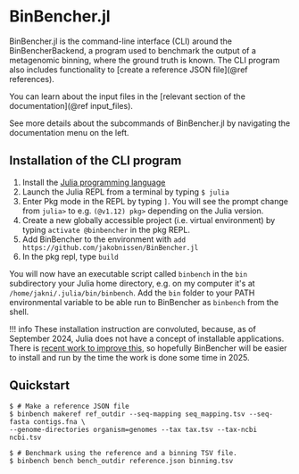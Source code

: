# BinBencher.jl
BinBencher.jl is the command-line interface (CLI) around the BinBencherBackend, a program used to benchmark the output of a metagenomic binning,
where the ground truth is known.
The CLI program also includes functionality to [create a reference JSON file](@ref references).

You can learn about the input files in the [relevant section of the documentation](@ref input_files).

See more details about the subcommands of BinBencher.jl by navigating the documentation menu on the left.

## Installation of the CLI program
1. Install the [Julia programming language](https://julialang.org/)
2. Launch the Julia REPL from a terminal by typing `$ julia`
3. Enter Pkg mode in the REPL by typing `]`. You will see the prompt change from `julia>` to e.g. `(@v1.12) pkg>` depending on the Julia version.
4. Create a new globally accessible project (i.e. virtual environment) by typing `activate @binbencher` in the pkg REPL.
5. Add BinBencher to the environment with `add https://github.com/jakobnissen/BinBencher.jl`
6. In the pkg repl, type `build`

You will now have an executable script called `binbench` in the `bin` subdirectory your Julia home directory, e.g. on my computer it's at `/home/jakni/.julia/bin/binbench`.
Add the `bin` folder to your PATH environmental variable to be able run to BinBencher as `binbench` from the shell.

!!! info
    These installation instruction are convoluted, because, as of September 2024, Julia does not have a concept of installable
    applications.
    There is [recent work to improve this](https://github.com/JuliaLang/Pkg.jl/pull/3772), so hopefully BinBencher will be easier
    to install and run by the time the work is done some time in 2025.

## Quickstart

```shell
$ # Make a reference JSON file
$ binbench makeref ref_outdir --seq-mapping seq_mapping.tsv --seq-fasta contigs.fna \
--genome-directories organism=genomes --tax tax.tsv --tax-ncbi ncbi.tsv

$ # Benchmark using the reference and a binning TSV file.
$ binbench bench bench_outdir reference.json binning.tsv
```
